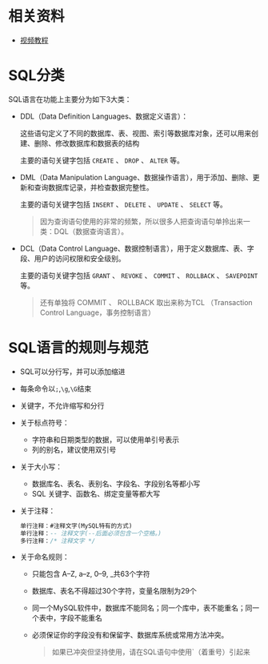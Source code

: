 # 相关资料

- [视频教程](https://www.bilibili.com/video/BV1iq4y1u7vj?spm_id_from=333.337.search-card.all.click&vd_source=be746efb77e979ca275e4f65f2d8cda3)



# SQL分类

SQL语言在功能上主要分为如下3大类：

- DDL（Data Definition Languages、数据定义语言）：

  这些语句定义了不同的数据库、表、视图、索引等数据库对象，还可以用来创建、删除、修改数据库和数据表的结构

  主要的语句关键字包括 `CREATE` 、 `DROP` 、 `ALTER` 等。

- DML（Data Manipulation Language、数据操作语言），用于添加、删除、更新和查询数据库记录，并检查数据完整性。

  主要的语句关键字包括 `INSERT` 、 `DELETE` 、 `UPDATE` 、 `SELECT` 等。

  >因为查询语句使用的非常的频繁，所以很多人把查询语句单拎出来一类：DQL（数据查询语言）。

- DCL（Data Control Language、数据控制语言），用于定义数据库、表、字段、用户的访问权限和安全级别。

  主要的语句关键字包括 `GRANT` 、 `REVOKE` 、 `COMMIT` 、 `ROLLBACK` 、 `SAVEPOINT` 等。  

  >还有单独将 COMMIT 、 ROLLBACK 取出来称为TCL （Transaction Control Language，事务控制语言）  



# SQL语言的规则与规范

-  SQL可以分行写，并可以添加缩进
- 每条命令以`;`,`\g`,`\G`结束
- 关键字，不允许缩写和分行
- 关于标点符号：
  - 字符串和日期类型的数据，可以使用单引号表示
  - 列的别名，建议使用双引号

- 关于大小写：
  - 数据库名、表名、表别名、字段名、字段别名等都小写
  - SQL 关键字、函数名、绑定变量等都大写

- 关于注释：

  ```sql
  单行注释：#注释文字(MySQL特有的方式)
  单行注释：-- 注释文字(--后面必须包含一个空格。)
  多行注释：/* 注释文字 */
  ```

- 关于命名规则：

  - 只能包含 A–Z, a–z, 0–9, _共63个字符

  - 数据库、表名不得超过30个字符，变量名限制为29个

  - 同一个MySQL软件中，数据库不能同名；同一个库中，表不能重名；同一个表中，字段不能重名

  - 必须保证你的字段没有和保留字、数据库系统或常用方法冲突。

    > 如果已冲突但坚持使用，请在SQL语句中使用`（着重号）引起来  
